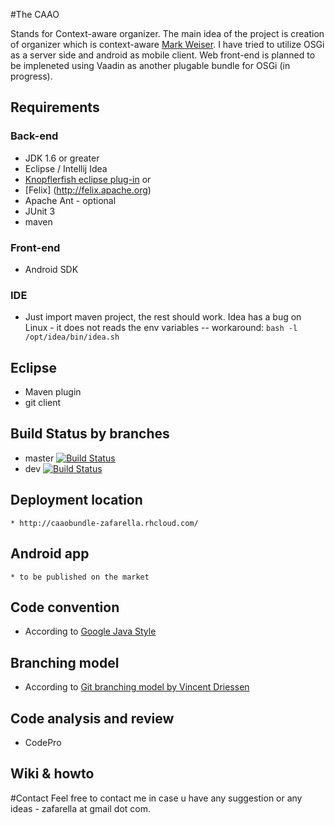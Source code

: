 
#The CAAO

Stands for Context-aware organizer. The main idea of the project is creation of organizer which is context-aware [Mark Weiser](http://en.wikipedia.org/wiki/Mark_Weiser).
I have tried to utilize OSGi as a server side and android as mobile client. Web front-end is planned to be impleneted using Vaadin as another plugable bundle for OSGi (in progress).


## Requirements
### Back-end
  * JDK 1.6 or greater
  * Eclipse / Intellij Idea
  * [Knopflerfish eclipse plug-in](http://www.knopflerfish.org/eclipse_plugin.html) or
  * [Felix] (http://felix.apache.org)
  * Apache Ant - optional
  * JUnit 3
  * maven

### Front-end
  * Android SDK

### IDE
  * Just import maven project, the rest should work. Idea has a bug on Linux - it does not reads the env variables -- workaround:
```bash -l /opt/idea/bin/idea.sh```

## Eclipse
  * Maven plugin
  * git client

## Build Status by branches
  * master [![Build Status](https://travis-ci.org/zafarella/caao.svg?branch=master)](https://travis-ci.org/zafarella/caao)
  * dev [![Build Status](https://travis-ci.org/zafarella/caao.svg?branch=dev)](https://travis-ci.org/zafarella/caao)

## Deployment location
    * http://caaobundle-zafarella.rhcloud.com/

## Android app
    * to be published on the market

## Code convention
  * According to [Google Java Style](https://google-styleguide.googlecode.com/svn/trunk/javaguide.html)

## Branching model
 * According to [Git branching model by Vincent Driessen](http://nvie.com/posts/a-successful-git-branching-model)

## Code analysis and review
  * CodePro

## Wiki & howto


#Contact
Feel free to contact me in case u have any suggestion or any ideas - zafarella at gmail dot com.
